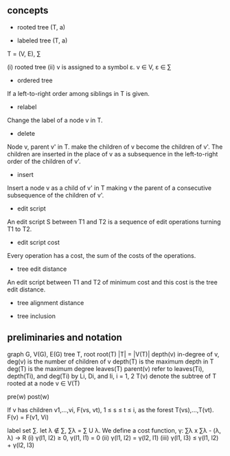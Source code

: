 ## concepts

- rooted tree
    (T, a)

- labeled tree (T, a)

T = (V, E), ∑

(i) rooted tree
(ii) v is assigned to a symbol ε.
    v ∈ V, ε ∈ ∑

- ordered tree

If a left-to-right order among siblings in T is given.

- relabel

Change the label of a node v in T.

- delete

Node v, parent v' in T. make the children of v become the children of v'. The children are inserted in the place of v as a subsequence in the left-to-right order of the children of v'.

- insert

Insert a node v as a child of v' in T making v the parent of a consecutive subsequence of the children of v'.

- edit script

An edit script S between T1 and T2 is a sequence of edit operations turning T1 to T2.

- edit script cost

Every operation has a cost, the sum of the costs of the operations.

- tree edit distance

An edit script between T1 and T2 of minimum cost and this cost is the tree edit distance.

- tree alignment distance

- tree inclusion

## preliminaries and notation

graph G, V(G), E(G)
tree T, root root(T)
|T| = |V(T)|
depth(v)
in-degree of v, deg(v) is the number of children of v
depth(T) is the maximum depth in T
deg(T) is the maximum degree
leaves(T)
parent(v)
refer to leaves(Ti), depth(Ti), and deg(Ti) by Li, Di, and Ii, i = 1, 2
T(v) denote the subtree of T rooted at a node v ∈ V(T)

pre(w)  post(w)

If v has children v1,...,vi, F(vs, vt), 1 ≤ s ≤ t ≤ i, as the forest T(vs),...,T(vt). F(v) = F(v1, Vi)

label set ∑. let λ ∉ ∑, ∑λ = ∑ U λ. We define a cost function, γ: ∑λ x ∑λ - (λ, λ) → R
(i) γ(l1, l2) ≥ 0, γ(l1, l1) = 0
(ii) γ(l1, l2) = γ(l2, l1)
(iii) γ(l1, l3) ≤ γ(l1, l2) + γ(l2, l3)

